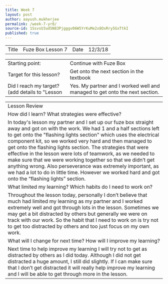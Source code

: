 ```yaml
---
title: Week 7 
layout: post
author: aayush.mukherjee
permalink: /week-7-yr8/
source-id: 1SsvsU3udSN83Pjgggv06W5YrKuMe2x8OxRry5GxTtkI
published: true
---
```

<table>
  <tr>
    <td>Title</td>
    <td>Fuze Box Lesson 7</td>
    <td>Date</td>
    <td>12/3/18</td>
  </tr>
</table>


<table>
  <tr>
    <td>Starting point:</td>
    <td>Continue with Fuze Box</td>
  </tr>
  <tr>
    <td>Target for this lesson?</td>
    <td>Get onto the next section in the textbook</td>
  </tr>
  <tr>
    <td>Did I reach my target? 
(add details to "Lesson </td>
    <td>Yes. My partner and I worked well and managed to get onto the next section.</td>
  </tr>
</table>


<table>
  <tr>
    <td>Lesson Review</td>
  </tr>
  <tr>
    <td>How did I learn? What strategies were effective?</td>
  </tr>
  <tr>
    <td>In today's lesson my partner and I set up our fuze box straight away and got on with the work. We had 1 and a half sections left to get onto the "flashing lights section" which uses the electrical component kit, so we worked very hard and then managed to get onto the flashing lights section. The strategies that were effective in the lesson were lots of teamwork, as we needed to make sure that we were working together so that we didn’t get anything wrong. Also perseverance was extremely important, as we had a lot to do in little time. However we worked hard and got onto the “flashing lights” section.</td>
  </tr>
  <tr>
    <td>What limited my learning? Which habits do I need to work on?</td>
  </tr>
  <tr>
    <td>Throughout the lesson today, personally I don’t believe that much had limited my learning as my partner and I worked extremely well and got through lots in the lesson. Sometimes we may get a bit distracted by others but generally we were on track with our work. So the habit that I need to work on is try not to get too distracted by others and too just focus on my own work.</td>
  </tr>
  <tr>
    <td>What will I change for next time? How will I improve my learning?</td>
  </tr>
  <tr>
    <td>Next time to help improve my learning I will try not to get as distracted by others as I did today. Although I did not get distracted a huge amount, I still did slightly. If I can make sure that I don’t get distracted it will really help improve my learning and I will be able to get through more in the lesson.</td>
  </tr>
</table>


